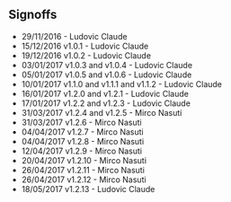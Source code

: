 ## Signoffs

* 29/11/2016 - Ludovic Claude
* 15/12/2016 v1.0.1 - Ludovic Claude
* 19/12/2016 v1.0.2 - Ludovic Claude
* 03/01/2017 v1.0.3 and v1.0.4 - Ludovic Claude
* 05/01/2017 v1.0.5 and v1.0.6 - Ludovic Claude
* 10/01/2017 v1.1.0 and v1.1.1 and v1.1.2 - Ludovic Claude
* 16/01/2017 v1.2.0 and v1.2.1 - Ludovic Claude
* 17/01/2017 v1.2.2 and v1.2.3 - Ludovic Claude
* 31/03/2017 v1.2.4 and v1.2.5 - Mirco Nasuti
* 31/03/2017 v1.2.6 - Mirco Nasuti
* 04/04/2017 v1.2.7 - Mirco Nasuti
* 04/04/2017 v1.2.8 - Mirco Nasuti
* 12/04/2017 v1.2.9 - Mirco Nasuti
* 20/04/2017 v1.2.10 - Mirco Nasuti
* 26/04/2017 v1.2.11 - Mirco Nasuti
* 26/04/2017 v1.2.12 - Mirco Nasuti
* 18/05/2017 v1.2.13 - Ludovic Claude
